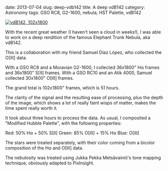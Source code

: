 date: 2013-07-04
slug: deep-vdb142
title: A deep vdB142
category: Astronomy
tags: GSO RC8, G2-1600, nebula, HST Palette, vdB142

[![][0]][0]

With the recent great weather (I haven't seen a cloud in weeks!), I was able to
work on a deep rendition of the famous Elephant Trunk Nebula, aka vdB142.

This is a collaboration with my friend Samuel Díaz López, who collected the
O[III] data.

With a GSO RC8 and a Moravian G2-1600, I collected 36x1800" Hα frames and
36x1800" S[II] frames. With a GSO RC10 and an Atik 4000, Samuel collected
30x1800" O[III] frames.

The grand total is 102x1800" frames, which is 51 hours.

The clarity of the signal and the resulting ease of processing, plus the depth
of the image, which shows a lot of really faint wisps of matter, makes the
time spent really worth it.

It took about three hours to process the data. As usual, I composited a
"Modified Hubble Palette", with the following properties:

Red: 50% Hα + 50% S[II]
Green: 85% O[III] + 15% Hα
Blue: O[III]

The stars were treated separately, with their color coming from a bicolor
composition of the Hα and O[III] data.

The nebulosity was treated using Jukka Pekka Metsävainiö's tone mapping
technique, obviously adapted to PixInsight.

[0]: |filename|/images/2013_vdB142_102x1800_HST.jpg "vdB142, 102x1800"
[1]: http://www.astrob.in/46870/ "A deep vdB142 on AstroBin"
